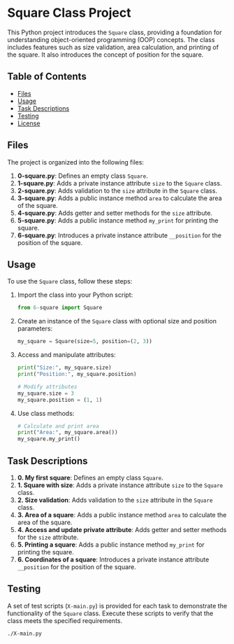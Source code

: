# Square Class Project

This Python project introduces the `Square` class, providing a foundation for understanding object-oriented programming (OOP) concepts. The class includes features such as size validation, area calculation, and printing of the square. It also introduces the concept of position for the square.

## Table of Contents

- [Files](#files)
- [Usage](#usage)
- [Task Descriptions](#task-descriptions)
- [Testing](#testing)
- [License](#license)

## Files

The project is organized into the following files:

1. **0-square.py**: Defines an empty class `Square`.
2. **1-square.py**: Adds a private instance attribute `size` to the `Square` class.
3. **2-square.py**: Adds validation to the `size` attribute in the `Square` class.
4. **3-square.py**: Adds a public instance method `area` to calculate the area of the square.
5. **4-square.py**: Adds getter and setter methods for the `size` attribute.
6. **5-square.py**: Adds a public instance method `my_print` for printing the square.
7. **6-square.py**: Introduces a private instance attribute `__position` for the position of the square.

## Usage

To use the `Square` class, follow these steps:

1. Import the class into your Python script:

    ```python
    from 6-square import Square
    ```

2. Create an instance of the `Square` class with optional size and position parameters:

    ```python
    my_square = Square(size=5, position=(2, 3))
    ```

3. Access and manipulate attributes:

    ```python
    print("Size:", my_square.size)
    print("Position:", my_square.position)
    
    # Modify attributes
    my_square.size = 3
    my_square.position = (1, 1)
    ```

4. Use class methods:

    ```python
    # Calculate and print area
    print("Area:", my_square.area())
    my_square.my_print()
    ```

## Task Descriptions

1. **0. My first square**: Defines an empty class `Square`.
2. **1. Square with size**: Adds a private instance attribute `size` to the `Square` class.
3. **2. Size validation**: Adds validation to the `size` attribute in the `Square` class.
4. **3. Area of a square**: Adds a public instance method `area` to calculate the area of the square.
5. **4. Access and update private attribute**: Adds getter and setter methods for the `size` attribute.
6. **5. Printing a square**: Adds a public instance method `my_print` for printing the square.
7. **6. Coordinates of a square**: Introduces a private instance attribute `__position` for the position of the square.

## Testing

A set of test scripts (`X-main.py`) is provided for each task to demonstrate the functionality of the `Square` class. Execute these scripts to verify that the class meets the specified requirements.

```bash
./X-main.py
